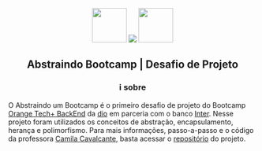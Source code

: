 <div align="center">
  <img src="https://user-images.githubusercontent.com/51425339/222522637-8d1e91f1-a885-4aaf-bc94-93397300102b.png" height=70px>
  <img src="https://user-images.githubusercontent.com/51425339/222534491-cce8449a-90fa-41b9-a3b0-6be8f10a8a7f.png">
  <img src="https://user-images.githubusercontent.com/51425339/222522981-b228a43e-084c-4b52-9d89-8a70ce800b63.png" height=70px>
</div>

<h2 align="center">Abstraindo Bootcamp | Desafio de Projeto</h2> 

<h3 align="center">ℹ sobre</h3>

O Abstraindo um Bootcamp é o primeiro desafio de projeto do Bootcamp [Orange Tech+ BackEnd](https://www.dio.me/bootcamp/orange-tech) da [dio](https://www.dio.me/) em parceria com o banco [Inter](https://www.bancointer.com.br/). Nesse projeto foram utilizados os conceitos de abstração, encapsulamento, herança e polimorfismo. Para mais informações, passo-a-passo e o código da professora [Camila Cavalcante](https://www.linkedin.com/in/cami-la/), basta acessar o [repositório](https://github.com/cami-la/desafio-poo-dio) do projeto.
